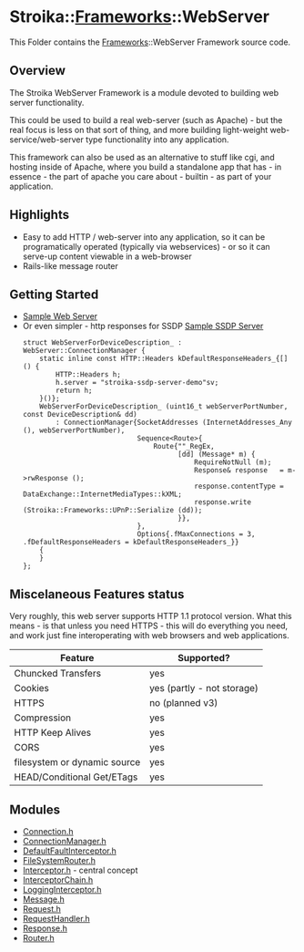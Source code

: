 # Stroika::[Frameworks](../)::WebServer

This Folder contains the [Frameworks](../)::WebServer Framework source code.

## Overview

The Stroika WebServer Framework is a module devoted to building web server functionality.

This could be used to build a real web-server (such as Apache) - but the real focus is less
on that sort of thing, and more building light-weight web-service/web-server type functionality
into any application.

This framework can also be used as an alternative to stuff like cgi, and hosting inside of Apache,
where you build a standalone app that has - in essence - the part of apache you care about -
builtin - as part of your application.

## Highlights
  - Easy to add HTTP / web-server into any application, so it can be programatically operated (typically via webservices) - or so it can serve-up content viewable in a web-browser
  - Rails-like message router

## Getting Started
  - [Sample Web Server](../../../../../Samples/WebServer/)
  - Or even simpler - http responses for SSDP [Sample SSDP Server](../../../../../Samples/SSDPServer/)
    ~~~
    struct WebServerForDeviceDescription_ : WebServer::ConnectionManager {
        static inline const HTTP::Headers kDefaultResponseHeaders_{[] () {
            HTTP::Headers h;
            h.server = "stroika-ssdp-server-demo"sv;
            return h;
        }()};
        WebServerForDeviceDescription_ (uint16_t webServerPortNumber, const DeviceDescription& dd)
            : ConnectionManager{SocketAddresses (InternetAddresses_Any (), webServerPortNumber),
                                Sequence<Route>{
                                    Route{""_RegEx,
                                          [dd] (Message* m) {
                                              RequireNotNull (m);
                                              Response& response   = m->rwResponse ();
                                              response.contentType = DataExchange::InternetMediaTypes::kXML;
                                              response.write (Stroika::Frameworks::UPnP::Serialize (dd));
                                          }},
                                },
                                Options{.fMaxConnections = 3, .fDefaultResponseHeaders = kDefaultResponseHeaders_}}
        {
        }
    };
    ~~~


## Miscelaneous Features status

Very roughly, this web server supports HTTP 1.1 protocol version.
What this means - is that unless you need HTTPS - this will do everything you need, and work just fine interoperating with web browsers and web applications.

| Feature                        | Supported?                 |
| ---------------------          | ----------                 |
| Chuncked Transfers             | yes                        |
| Cookies                        | yes (partly - not storage) |
| HTTPS                          | no (planned v3)            |
| Compression                    | yes                        |
| HTTP Keep Alives               | yes                        |
| CORS                           | yes                        |
| filesystem or dynamic source   | yes                        |
| HEAD/Conditional Get/ETags     | yes                        |


## Modules

- [Connection.h](Connection.h)
- [ConnectionManager.h](ConnectionManager.h)
- [DefaultFaultInterceptor.h](DefaultFaultInterceptor.h)
- [FileSystemRouter.h](FileSystemRouter.h)
- [Interceptor.h](Interceptor.h) - central concept
- [InterceptorChain.h](InterceptorChain.h)
- [LoggingInterceptor.h](LoggingInterceptor.h)
- [Message.h](Message.h)
- [Request.h](Request.h)
- [RequestHandler.h](RequestHandler.h)
- [Response.h](Response.h)
- [Router.h](Router.h)
